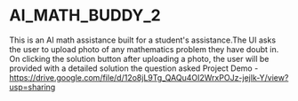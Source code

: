 # AI_MATH_BUDDY_2
This is an AI math assistance built for a student's assistance.The UI asks the user to upload photo of any mathematics problem they have doubt in. On clicking the solution button  after uploading a photo, the user will be provided with a detailed solution the question asked 
Project Demo - https://drive.google.com/file/d/12o8jL9Tg_QAQu4OI2WrxPOJz-jejlk-Y/view?usp=sharing
